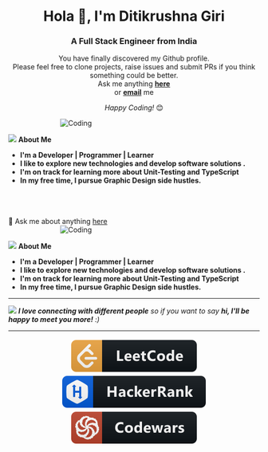 <h1 align="center">Hola 👋, I'm Ditikrushna Giri</h1>
<h3 align="center">A Full Stack Engineer from India</h3>
<div align="center">
You have finally discovered my Github profile. <br>
Please feel free to clone projects, raise issues and submit PRs if you think something could be better. <br>
Ask me anything <a href="https://github.com/ditikrushna/ditikrushna/issues/new"><b>here</b></a><br>
or <a href="mailto:ditikrushna.nitt@gmail.com"><b>email</b></a> me

<i>Happy Coding!</i> 😊
</div>

<img align="right" alt="Coding" width="400" src="https://media.giphy.com/media/Y4ak9Ki2GZCbJxAnJD/giphy.gif">
</br>

<img src="https://media.giphy.com/media/WUlplcMpOCEmTGBtBW/giphy.gif" width="30"> **About Me**

- **I'm a Developer | Programmer | Learner**<br/>   
- **I like to explore new technologies and develop software solutions .** <br/>
- **I'm on track for learning more about Unit-Testing and TypeScript** <br/>
- **In my free time, I pursue Graphic Design side hustles.** <br/>

<br/><br/><br/>
💬 Ask me about anything [here](https://github.com/ditikrushna/ditikrushna/issues/new)<br/> 
<img align="right" alt="Coding" width="400" src="https://media.giphy.com/media/3bgcPpDaikspxiUHlH/giphy.gif">
</br>

<img src="https://media.giphy.com/media/WUlplcMpOCEmTGBtBW/giphy.gif" width="30"> **About Me**

- **I'm a Developer | Programmer | Learner**<br/>   
- **I like to explore new technologies and develop software solutions .** <br/>
- **I'm on track for learning more about Unit-Testing and TypeScript** <br/>
- **In my free time, I pursue Graphic Design side hustles.** <br/>



<!--
<img align="right" alt="Coding" width="400" src="https://media.giphy.com/media/3bgcPpDaikspxiUHlH/giphy.gif">
</br>

 **Tech Stack** 

- **Languages:**<br/> 
![C](https://img.shields.io/badge/-C-05122A?style=flat&logo=C&logoColor=A8B9CC)&nbsp;![C++](https://img.shields.io/badge/-C++-05122A?style=flat&logo=C%2B%2B&logoColor=00599C)&nbsp;![JavaScript](https://img.shields.io/badge/-JavaScript-05122A?style=flat&logo=javascript)&nbsp;
![Python](https://img.shields.io/badge/-Python-05122A?style=flat&logo=python)&nbsp;


- **Framework:** Flask, Bootstrap.

- **Database:** MySQL , MongoDB.

- **Libraries & Tools:
--> 

--- 

<img src="https://media.giphy.com/media/LnQjpWaON8nhr21vNW/giphy.gif" width="60"> <em><b><span align='center'>I love connecting with different people</b> so if you want to say <b>hi, I'll be happy to meet you more!</b> :)</em></span>

--- 


<p align="center">
  <a href="https://leetcode.com/user2917t/">
    <img src="https://raw.githubusercontent.com/AbhishekMaira10/AbhishekMaira10/master/Resources/svg/leetcode.svg" alt="leetcode" style="vertical-align:top; margin:4px">
  </a>

  <a href="https://www.hackerrank.com/diticuo062">
    <img src="https://raw.githubusercontent.com/AbhishekMaira10/AbhishekMaira10/master/Resources/svg/hackerrank.svg" alt="hackerrank" style="vertical-align:top; margin:4px">
  </a>
  
  <a href="https://www.codewars.com/users/ditikrushna">
    <img src="https://raw.githubusercontent.com/AbhishekMaira10/AbhishekMaira10/master/Resources/svg/codewars.svg" alt="codewars" style="vertical-align:top; margin:4px">
  </a> 
</p>





